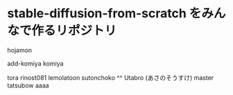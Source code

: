 # stable-diffusion-from-scratch をみんなで作るリポジトリ

hojamon

add-komiya
komiya

tora
rinost081
lemolatoon
sutonchoko ^^
Utabro (あさのそうすけ)
master
tatsubow
aaaa